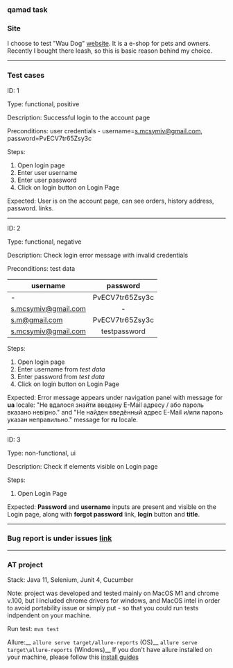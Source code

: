 ### qamad task
### Site
I choose to test "Wau Dog" [website](https://waudog.ua/). It is a e-shop for pets and owners. 
Recently I bought there leash, so this is basic reason behind my choice.  

***
### Test cases
ID: 1 

Type: functional, positive

Description: Successful login to the account page

Preconditions: user credentials - username=s.mcsymiv@gmail.com, password=PvECV7tr65Zsy3c

Steps: 
1. Open login page
2. Enter user username
3. Enter user password
4. Click on login button on Login Page

Expected: User is on the account page, can see orders, history address, password. links.
     
---
ID: 2

Type: functional, negative

Description: Check login error message with invalid credentials

Preconditions: test data
     
| username            | password        |
| --------------------|:---------------:|
| -                   | PvECV7tr65Zsy3c |
| s.mcsymiv@gmail.com | -               |
| s.m@gmail.com       | PvECV7tr65Zsy3c |
| s.mcsymiv@gmail.com | testpassword    |
     
Steps:
1. Open login page
2. Enter username from _test data_
3. Enter password from _test data_
4. Click on login button on Login Page

Expected: Error message appears under navigation panel with message for __ua__ locale:
"Не вдалося знайти введену E-Mail адресу / або пароль вказано невірно." and
"Не найден введённый адрес E-Mail и/или пароль указан неправильно." message for __ru__ locale.

---
ID: 3

Type: non-functional, ui

Description: Check if elements visible on Login page

Steps:
1. Open Login Page

Expected: __Password__ and __username__ inputs are present and visible on the Login page, 
along with __forgot password__ link, __login__ button and __title__.

***
### Bug report is under issues [link](https://github.com/mcsymiv/qamad/issues)

***
### AT project
Stack: Java 11, Selenium, Junit 4, Cucumber

Note: project was developed and tested mainly on MacOS M1 and chrome v.100, 
but I included chrome drivers for windows, and MacOS intel in order to avoid
portability issue or simply put - so that you could run tests indpendent on your machine.

Run test: `mvn test`

Allure:__
`allure serve target/allure-reports` (OS)__
`allure serve target\allure-reports` (Windows)__
If you don't have allure installed on your machine, please follow this [install guides](https://docs.qameta.io/allure/#_installing_a_commandline)

